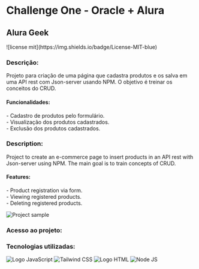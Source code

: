 # Challenge One - Oracle + Alura
<h2>Alura Geek</h2>
![license mit](https://img.shields.io/badge/License-MIT-blue)
<h3>Descrição:</h3>
Projeto para criação de uma página que cadastra produtos e os salva em uma API rest com Json-server usando NPM. O objetivo é treinar os conceitos do CRUD.
<h4>Funcionalidades: </h4>
  - Cadastro de produtos pelo formulário.<br>
  - Visualização dos produtos cadastrados.<br>
  - Exclusão dos produtos cadastrados.<br>

<h3>Description:</h3>
Project to create an e-commerce page to insert products in an API rest with Json-server using NPM. The main goal is to train concepts of CRUD.
<h4>Features:</h4>
  - Product registration via form.<br>
  - Viewing registered products.<br>
  - Deleting registered products.<br>



![Project sample](<img width="666" alt="Captura de Tela 2024-05-31 às 16 16 12" src="https://github.com/anakarolcatu/alurageek/assets/151869218/88d169e2-33f2-4c60-a578-457e295a7d21">
)

<h3>Acesso ao projeto:</h3>


<h3>Tecnologias utilizadas:</h3>

![Logo JavaScript](https://img.shields.io/badge/JavaScript-F7DF1E?style=for-the-badge&logo=javascript&logoColor=black)
![Tailwind CSS](https://img.shields.io/badge/Tailwind_CSS-38B2AC?style=for-the-badge&logo=tailwind-css&logoColor=white)
![Logo HTML](https://img.shields.io/badge/HTML5-E34F26?style=for-the-badge&logo=html5&logoColor=white)
![Node JS](https://img.shields.io/badge/Node.js-43853D?style=for-the-badge&logo=node.js&logoColor=white)



